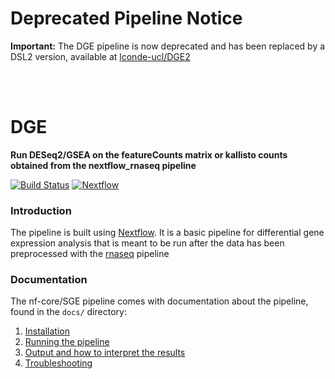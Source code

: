 # Deprecated Pipeline Notice

**Important:** The DGE pipeline is now deprecated and has been replaced by a DSL2 version, available at [lconde-ucl/DGE2](https://github.com/lconde-ucl/DGE2)

<br>
<br>


# DGE
**Run DESeq2/GSEA on the featureCounts matrix or kallisto counts obtained from the nextflow_rnaseq pipeline**

[![Build Status](https://travis-ci.org/nf-core/deseq2.svg?branch=master)](https://travis-ci.org/nf-core/deseq2)
[![Nextflow](https://img.shields.io/badge/nextflow-%E2%89%A50.32.0-brightgreen.svg)](https://www.nextflow.io/)


### Introduction
The pipeline is built using [Nextflow](https://www.nextflow.io). It is a basic pipeline for differential gene expression analysis that is meant to be run after the data has been preprocessed with the 
[rnaseq](https://github.com/UCL-BLIC/rnaseq) pipeline


### Documentation
The nf-core/SGE pipeline comes with documentation about the pipeline, found in the `docs/` directory:

1. [Installation](docs/installation.md)
2. [Running the pipeline](docs/usage.md)
3. [Output and how to interpret the results](docs/output.md)
4. [Troubleshooting](docs/troubleshooting.md)
